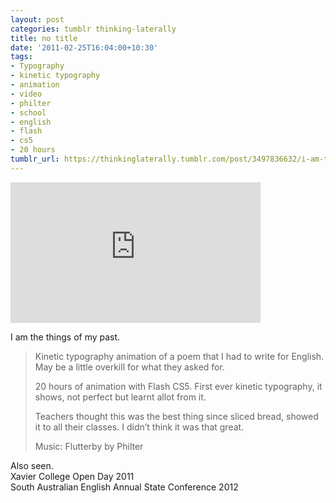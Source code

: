 ```yaml
---
layout: post
categories: tumblr thinking-laterally
title: no title
date: '2011-02-25T16:04:00+10:30'
tags:
- Typography
- kinetic typography
- animation
- video
- philter
- school
- english
- flash
- cs5
- 20 hours
tumblr_url: https://thinkinglaterally.tumblr.com/post/3497836632/i-am-the-things-of-my-past-kinetic-typography
---
```

<iframe src="https://player.vimeo.com/video/20326153?title=0&amp;byline=0&amp;portrait=0&amp;app_id=122963" width="400" height="225" frameborder="0" allow="autoplay; fullscreen" allowfullscreen title="I am the things of my past."></iframe>  

I am the things of my past.&nbsp;

> Kinetic typography animation of a poem that I had to write for English. May be a little overkill for what they asked for.  
>   
> 20 hours of animation with Flash CS5. First ever kinetic typography, it shows, not perfect but learnt allot from it.
> 
> Teachers thought this was the best thing since sliced bread, showed it to all their classes. I didn’t think it was that great.
> 
> Music: Flutterby by Philter

Also seen.[  
](http://vimeo.com/20326153)Xavier College Open Day 2011  
South Australian English Annual State Conference 2012&nbsp;

